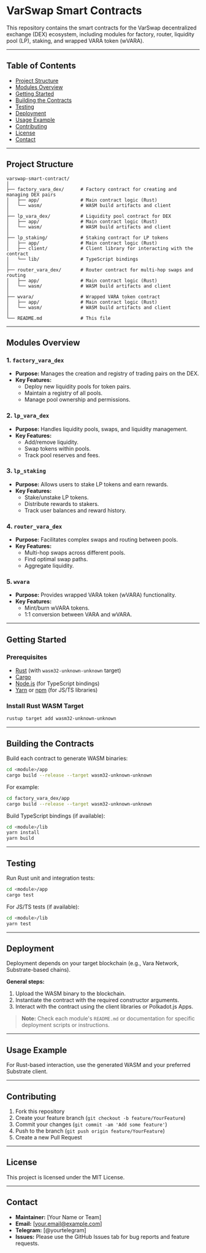 # VarSwap Smart Contracts

This repository contains the smart contracts for the VarSwap decentralized exchange (DEX) ecosystem, including modules for factory, router, liquidity pool (LP), staking, and wrapped VARA token (wVARA).

---

## Table of Contents

- [Project Structure](#project-structure)
- [Modules Overview](#modules-overview)
- [Getting Started](#getting-started)
- [Building the Contracts](#building-the-contracts)
- [Testing](#testing)
- [Deployment](#deployment)
- [Usage Example](#usage-example)
- [Contributing](#contributing)
- [License](#license)
- [Contact](#contact)

---

## Project Structure

```
varswap-smart-contract/
│
├── factory_vara_dex/      # Factory contract for creating and managing DEX pairs
│   ├── app/               # Main contract logic (Rust)
│   └── wasm/              # WASM build artifacts and client
│
├── lp_vara_dex/           # Liquidity pool contract for DEX
│   ├── app/               # Main contract logic (Rust)
│   └── wasm/              # WASM build artifacts and client
│
├── lp_staking/            # Staking contract for LP tokens
│   ├── app/               # Main contract logic (Rust)
│   ├── client/            # Client library for interacting with the contract
│   └── lib/               # TypeScript bindings
│
├── router_vara_dex/       # Router contract for multi-hop swaps and routing
│   ├── app/               # Main contract logic (Rust)
│   └── wasm/              # WASM build artifacts and client
│
├── wvara/                 # Wrapped VARA token contract
│   ├── app/               # Main contract logic (Rust)
│   └── wasm/              # WASM build artifacts and client
│
└── README.md              # This file
```

---

## Modules Overview

### 1. `factory_vara_dex`
- **Purpose:** Manages the creation and registry of trading pairs on the DEX.
- **Key Features:**
  - Deploy new liquidity pools for token pairs.
  - Maintain a registry of all pools.
  - Manage pool ownership and permissions.

### 2. `lp_vara_dex`
- **Purpose:** Handles liquidity pools, swaps, and liquidity management.
- **Key Features:**
  - Add/remove liquidity.
  - Swap tokens within pools.
  - Track pool reserves and fees.

### 3. `lp_staking`
- **Purpose:** Allows users to stake LP tokens and earn rewards.
- **Key Features:**
  - Stake/unstake LP tokens.
  - Distribute rewards to stakers.
  - Track user balances and reward history.

### 4. `router_vara_dex`
- **Purpose:** Facilitates complex swaps and routing between pools.
- **Key Features:**
  - Multi-hop swaps across different pools.
  - Find optimal swap paths.
  - Aggregate liquidity.

### 5. `wvara`
- **Purpose:** Provides wrapped VARA token (wVARA) functionality.
- **Key Features:**
  - Mint/burn wVARA tokens.
  - 1:1 conversion between VARA and wVARA.

---

## Getting Started

### Prerequisites

- [Rust](https://www.rust-lang.org/tools/install) (with `wasm32-unknown-unknown` target)
- [Cargo](https://doc.rust-lang.org/cargo/getting-started/installation.html)
- [Node.js](https://nodejs.org/) (for TypeScript bindings)
- [Yarn](https://yarnpkg.com/) or [npm](https://www.npmjs.com/) (for JS/TS libraries)

### Install Rust WASM Target

```bash
rustup target add wasm32-unknown-unknown
```

---

## Building the Contracts

Build each contract to generate WASM binaries:

```bash
cd <module>/app
cargo build --release --target wasm32-unknown-unknown
```

For example:

```bash
cd factory_vara_dex/app
cargo build --release --target wasm32-unknown-unknown
```

Build TypeScript bindings (if available):

```bash
cd <module>/lib
yarn install
yarn build
```

---

## Testing

Run Rust unit and integration tests:

```bash
cd <module>/app
cargo test
```

For JS/TS tests (if available):

```bash
cd <module>/lib
yarn test
```

---

## Deployment

Deployment depends on your target blockchain (e.g., Vara Network, Substrate-based chains).

**General steps:**
1. Upload the WASM binary to the blockchain.
2. Instantiate the contract with the required constructor arguments.
3. Interact with the contract using the client libraries or Polkadot.js Apps.

> **Note:** Check each module's `README.md` or documentation for specific deployment scripts or instructions.

---

## Usage Example


For Rust-based interaction, use the generated WASM and your preferred Substrate client.

---

## Contributing

1. Fork this repository
2. Create your feature branch (`git checkout -b feature/YourFeature`)
3. Commit your changes (`git commit -am 'Add some feature'`)
4. Push to the branch (`git push origin feature/YourFeature`)
5. Create a new Pull Request

---

## License

This project is licensed under the MIT License.

---

## Contact

- **Maintainer:** [Your Name or Team]
- **Email:** [your.email@example.com]
- **Telegram:** [@yourtelegram]
- **Issues:** Please use the GitHub Issues tab for bug reports and feature requests.
